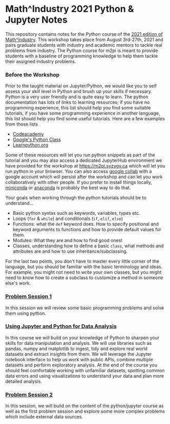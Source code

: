 # Math^Industry 2021 Python & Jupyter Notes

This repository contains notes for the Python course of the [2021 edition of
Math^industry](https://m2pi.ca). This workshop takes place from August
3rd-27th, 2021 and pairs graduate students with industry and academic mentors
to tackle real problems from industry. The Python course for m2pi is meant to
provide students with a baseline of programming knowledge to help them tackle
their assigned industry problems.

### Before the Workshop

Prior to the taught material on Jupyter/Python, we would like you to self
assess your skill level in Python and brush up your skills if necessary. Python
is a very user friendly and is quite easy to learn. The python documentation
has lots of links to learning resources; if you have no programming experience,
this list should help you find some suitable tutorials, if you have some
programming experience in another language, this list should help you find some
useful tutorials. Here are a few examples from those lists

  * [Codeacademy](https://www.codecademy.com/learn/learn-python)
  * [Google's Python Class](https://developers.google.com/edu/python/)
  * [Learnpython.org](http://learnpython.org/)

Some of these resources will let you run python snippets as part of the
tutorial and you may also access a dedicated JupyterHub environment we have
provided for the workshop at https://m2pi.syzygy.ca which will let you run
python in your browser. You can also access [google
collab](https://research.google.com/colaboratory/) with a google account which
will persist after the workshop and can let you work collaboratively with other
people. If you prefer to install things locally,
[miniconda](https://docs.conda.io/en/latest/miniconda.html) or
[anaconda](https://www.anaconda.com/products/individual) is probably the best
way to do that.

Your goals when working through the python tutorials should be to understand...
 * Basic python syntax such as keywords, variables, types etc.
 * Loops (`for` & `while`) and conditionals (`if`, `elif`, `else`)
 * Functions: what the `def` keyword does. How to specify positional and keyword
   arguments to functions and how to provide default values for them.
 * Modules: What they are and how to find good ones!
 * Classes, understanding how to define a basic `class`, what methods and
   attributes are and how to use inheritance/subclassing.

For the last two points, you don't have to master every little corner of the
language, but you should be familiar with the basic terminology and ideas. For
example, you might not need to write your own classes, but you might need to
know how to create a subclass to customize a method in someone else's work.


### [Problem Session 1](./ProblemSession1)

In this session we will review some basic programming problems and solve them
using python. 


### [Using Jupyter and Python for Data Analysis](./LectureNotes)

In this course we will build on your knowledge of Python to sharpen your skills
for data manipulation and analysis. We will use libraries such as pandas, numpy
and matplotlib to ingest, tidy and explore real world datasets and extract
insights from them. We will leverage the Jupyter notebook interface to help us
work with public APIs, combine multiple datasets and perform exploratory
analysis. At the end of the course you should feel comfortable working with
unfamiliar datasets, spotting common data errors and using visualizations to
understand your data and plan more detailed analysis.


### [Problem Session 2](./ProblemSession2)

In this session, we will build on the content of the python/jupyter course as
well as the first problem session and explore some more complex problems which
include external data sources.
